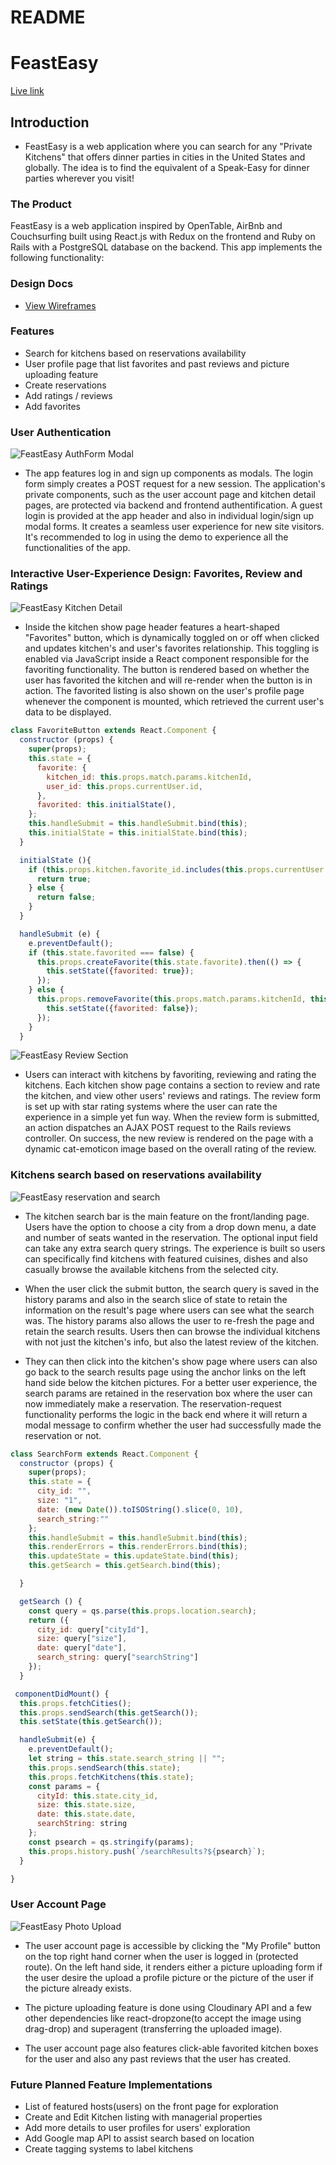 # README

# **FeastEasy**  

[Live link](https://feasteasy.herokuapp.com)  


## **Introduction**  

+ FeastEasy is a web application where you can search for any "Private Kitchens" that offers dinner parties in cities in the United States and globally. The idea is to find the equivalent of a Speak-Easy for dinner parties wherever you visit!

### **The Product**  

FeastEasy is a web application inspired by OpenTable, AirBnb and Couchsurfing built using React.js with Redux on the frontend and Ruby on Rails with a PostgreSQL database on the backend. This app implements the following functionality:

### **Design Docs**  
+ [View Wireframes](docs/wireframes/)  

### **Features**

+ Search for kitchens based on reservations availability
+ User profile page that list favorites and past reviews and picture uploading feature
+ Create reservations
+ Add ratings / reviews
+ Add favorites


### **User Authentication**  

![FeastEasy AuthForm Modal](app/assets/images/authFeature.gif)

+ The app features log in and sign up components as modals. The login form simply creates a POST request for a new session. The application's private components, such as the user account page and kitchen detail pages, are protected via backend and frontend authentification. A guest login is provided at the app header and also in individual login/sign up modal forms. It creates a seamless user experience for new site visitors. It's recommended to log in using the demo to experience all the functionalities of the app.

### **Interactive User-Experience Design: Favorites, Review and Ratings**

![FeastEasy Kitchen Detail](app/assets/images/kitchen_detail.png)

+ Inside the kitchen show page header features a heart-shaped "Favorites" button, which is dynamically toggled on or off when clicked and updates kitchen's and user's favorites relationship. This toggling is enabled via JavaScript inside a React component responsible for the favoriting functionality. The button is rendered based on whether the user has favorited the kitchen and will re-render when the button is in action. The favorited listing is also shown on the user's profile page whenever the component is mounted, which retrieved the current user's data to be displayed.

``` JavaScript
class FavoriteButton extends React.Component {
  constructor (props) {
    super(props);
    this.state = {
      favorite: {
        kitchen_id: this.props.match.params.kitchenId,
        user_id: this.props.currentUser.id,
      },
      favorited: this.initialState(),
    };
    this.handleSubmit = this.handleSubmit.bind(this);
    this.initialState = this.initialState.bind(this);
  }

  initialState (){
    if (this.props.kitchen.favorite_id.includes(this.props.currentUser.id)) {
      return true;
    } else {
      return false;
    }
  }

  handleSubmit (e) {
    e.preventDefault();
    if (this.state.favorited === false) {
      this.props.createFavorite(this.state.favorite).then(() => {
        this.setState({favorited: true});
      });
    } else {
      this.props.removeFavorite(this.props.match.params.kitchenId, this.props.currentUser.id).then(() => {
        this.setState({favorited: false});
      });
    }
  }
```

![FeastEasy Review Section](app/assets/images/review.gif)

+ Users can interact with kitchens by favoriting, reviewing and rating the kitchens. Each kitchen show page contains a section to review and rate the kitchen, and view other users' reviews and ratings. The review form is set up with star rating systems where the user can rate the experience in a simple yet fun way. When the review form is submitted, an action dispatches an AJAX POST request to the Rails reviews controller. On success, the new review is rendered on the page with a dynamic cat-emoticon image based on the overall rating of the review.  


### **Kitchens search based on reservations availability**  

![FeastEasy reservation and search](app/assets/images/reservation.gif)

+ The kitchen search bar is the main feature on the front/landing page.
Users have the option to choose a city from a drop down menu, a date and number of seats wanted in the reservation. The optional input field can take any extra search query strings. The experience is built so users can specifically find kitchens with featured cuisines, dishes and also casually browse the available kitchens from the selected city.

+ When the user click the submit button, the search query is saved in the history params and also in the search slice of state to retain the information on the result's page where users can see what the search was. The history params also allows the user to re-fresh the page and retain the search results. Users then can browse the individual kitchens with not just the kitchen's info, but also the latest review of the kitchen.

+ They can then click into the kitchen's show page where users can also go back to the search results page using the anchor links on the left hand side below the kitchen pictures. For a better user experience, the search params are retained in the reservation box where the user can now immediately make a reservation. The reservation-request functionality performs the logic in the back end where it will return a modal message to confirm whether the user had successfully made the reservation or not.

``` JavaScript
class SearchForm extends React.Component {
  constructor (props) {
    super(props);
    this.state = {
      city_id: "",
      size: "1",
      date: (new Date()).toISOString().slice(0, 10),
      search_string:""
    };
    this.handleSubmit = this.handleSubmit.bind(this);
    this.renderErrors = this.renderErrors.bind(this);
    this.updateState = this.updateState.bind(this);
    this.getSearch = this.getSearch.bind(this);

  }

  getSearch () {
    const query = qs.parse(this.props.location.search);
    return ({
      city_id: query["cityId"],
      size: query["size"],
      date: query["date"],
      search_string: query["searchString"]
    });
  }

 componentDidMount() {
  this.props.fetchCities();
  this.props.sendSearch(this.getSearch());
  this.setState(this.getSearch());

  handleSubmit(e) {
    e.preventDefault();
    let string = this.state.search_string || "";
    this.props.sendSearch(this.state);
    this.props.fetchKitchens(this.state);
    const params = {
      cityId: this.state.city_id,
      size: this.state.size,
      date: this.state.date,
      searchString: string
    };
    const psearch = qs.stringify(params);
    this.props.history.push(`/searchResults?${psearch}`);
  }

}
```

### **User Account Page**  

![FeastEasy Photo Upload](app/assets/images/userprofile.gif)

+  The user account page is accessible by clicking the "My Profile" button on the top right hand corner when the user is logged in (protected route). On the left hand side, it renders either a picture uploading form if the user desire the upload a profile picture or the picture of the user if the picture already exists.

+ The picture uploading feature is done using Cloudinary API and a few other dependencies like react-dropzone(to accept the image using drag-drop) and superagent (transferring the uploaded image).

+ The user account page also features click-able favorited kitchen boxes for the user and also any past reviews that the user has created.


 ### **Future Planned Feature Implementations**
 + List of featured hosts(users) on the front page for exploration
 + Create and Edit Kitchen listing with managerial properties
 + Add more details to user profiles for users' exploration
 + Add Google map API to assist search based on location
 + Create tagging systems to label kitchens
